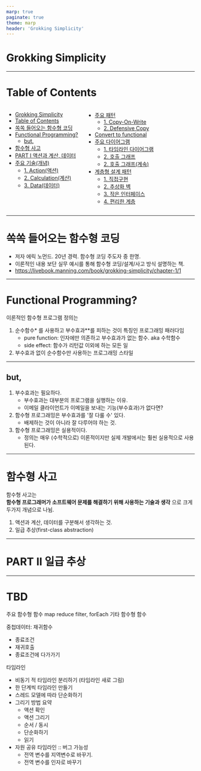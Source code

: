 ```yaml
---
marp: true
paginate: true
theme: marp
header: 'Grokking Simplicity'
---
```


<!-- _class: lead -->
# Grokking Simplicity
<!--_footer: "used by marp" -->

---

<style scoped>
section {
    font-size: 22px;
}
.columns {
    display: grid;
    grid-template-columns: repeat(2, minmax(0, 1fr));
    gap: 1rem;
  }
</style>

# Table of Contents

<div class="columns">
<div>

- [Grokking Simplicity](#grokking-simplicity)
- [Table of Contents](#table-of-contents)
- [쏙쏙 들어오는 함수형 코딩](#쏙쏙-들어오는-함수형-코딩)
- [Functional Programming?](#functional-programming)
  - [but,](#but)
- [함수형 사고](#함수형-사고)
- [PART I 액션과 계산, 데이터](#part-i-액션과-계산-데이터)
- [주요 기술(개념)](#주요-기술개념)
  - [1. Action(액션)](#1-action액션)
  - [2. Calculation(계산)](#2-calculation계산)
  - [3. Data(데이터)](#3-data데이터)

</div>
<div>

- [주요 패턴](#주요-패턴)
  - [1. Copy-On-Write](#1-copy-on-write)
  - [2. Defensive Copy](#2-defensive-copy)
- [Convert to functional](#convert-to-functional)
- [주요 다이어그램](#주요-다이어그램)
  - [1. 타임라인 다이어그램](#1-타임라인-다이어그램)
  - [2. 호출 그래프](#2-호출-그래프)
  - [2. 호출 그래프(계속)](#2-호출-그래프계속)
- [계층형 설계 패턴](#계층형-설계-패턴)
  - [1. 직접구현](#1-직접구현)
  - [2. 추상화 벽](#2-추상화-벽)
  - [3. 작은 인터페이스](#3-작은-인터페이스)
  - [4. 편리한 계층](#4-편리한-계층)

</div>
</div>

---

# 쏙쏙 들어오는 함수형 코딩 

- 저자 에릭 노먼드. 20년 경력. 함수형 코딩 주도자 중 한명. 
- 이론적인 내용 보단 실무 예시를 통해 함수형 코딩/설계/사고 방식 설명하는 책. 
- https://livebook.manning.com/book/grokking-simplicity/chapter-1/1

---

# Functional Programming? 

이론적인 함수형 프로그램 정의는 
1. 순수함수* 를 사용하고 부수효과**를 피하는 것이 특징인 프로그래밍 패러다임 
   * pure function: 인자에만 의존하고 부수효과가 없는 함수. aka 수학함수
   * side effect: 함수가 리턴값 이외에 하는 모든 일
2. 부수효과 없이 순수함수만 사용하는 프로그래밍 스타일 

---

## but,

1. 부수효과는 필요하다. 
    * 부수효과는 대부분의 프로그램을 실행하는 이유. 
    * 이메일 클라이언트가 이메일을 보내는 기능(부수효과)가 없다면? 
2. 함수형 프로그래밍은 부수효과를 '잘 다룰 수' 있다. 
    * 배제하는 것이 아니라 잘 다루어야 하는 것. 
3. 함수형 프로그래밍은 실용적이다.
    * 정의는 매우 (수학적으로) 이론적이지만 실제 개발에서는 훨씬 실용적으로 
사용된다.

---

# 함수형 사고 

함수형 사고는  
__함수형 프로그래머가 소프트웨어 문제를 해결하기 위해 사용하는 기술과 생각__ 
으로 크게 두가지 개념으로 나뉨. 
1) 액션과 계산, 데이터를 구분해서 생각하는 것. 
2) 일급 추상(first-class abstraction)

---

<!-- _class: lead -->
<!-- header: PART II 일급 추상-->

# PART II 일급 추상

---

# TBD

주요 함수형 함수 map reduce filter, forEach
기타 함수형 함수 

중첩데이터: 재귀함수
- 종료조건
- 재귀호출
- 종료조건에 다가가기 


타임라인
- 비동기 적 타임라인 분리하기 (타임라인 새로 그림)
- 한 단계씩 타임라인 만들기
- 스레드 모델에 따라 단순화하기 
- 그리기 방법 요약
  - 액션 확인
  - 액션 그리기 
   - 순서 / 동시
   - 단순화하기
   - 읽기
- 자원 공유 타임라인 :: 버그 가능성 
  - 전역 변수를 지역변수로 바꾸기. 
  - 전역 변수를 인자로 바꾸기 